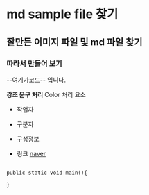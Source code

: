 # md sample file 찾기

## 잘만든 이미지 파일 및 md 파일 찾기

### 따라서 만들어 보기

--여기가코드-- 입니다.

**강조 문구 처리** Color 처리 요소

- 작업자
- 구분자
- 구성정보

- 링크 [naver](https://www.naver.com)
  
```javacode

public static void main(){

}
```

